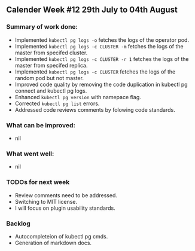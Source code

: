 ## Calender Week #12 29th July to 04th August

### Summary of work done: 

 - Implemented ```kubectl pg logs -o``` fetches the logs of the operator pod.
 - Implemented ```kubectl pg logs -c CLUSTER -m``` fetches the logs of the master from specifed cluster.
 - Implemented ```kubectl pg logs -c CLUSTER -r 1``` fetches the logs of the master from specifed replica.
 - Implemented ```kubectl pg logs -c CLUSTER``` fetches the logs of the random pod but not master.
 - Improved code quality by removing the code duplication in kubectl pg connect and kubectl pg logs.
 - Enhanced ```kubectl pg version``` with namepace flag.
 - Corrected ```kubectl pg list``` errors.
 - Addressed code reviews comments by folowing code standards.
 
### What can be improved:

- nil

### What went well:

- nil
  
### TODOs for next week

- Review comments need to be addressed.
- Switching to MIT license.
- I will focus on plugin usability standards.

### Backlog

- Autocompleteion of kubectl pg cmds.
- Generation of markdown docs.

